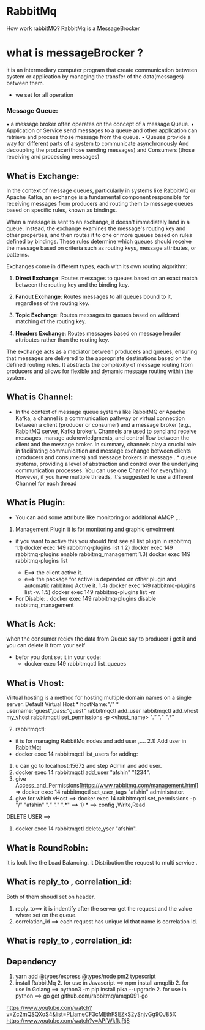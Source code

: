 # RabbitMq
How work rabbitMQ? RabbitMq is a MessageBrocker
# what is messageBrocker ?
it is an intermediary computer program that create communication between system or application by managing the transfer of the data(messages) between them.
* we set for all operation 
### Message Queue:
• a message broker often operates on the concept of a message Queue.
• Application or Service send messages to a queue and other application can retrieve and process those message from the queue.
• Queues provide a way for different parts of a system to communicate asynchronously And decoupling the producer(those sending messages) and Consumers (those receiving and processing messages)

## What is Exchange:

In the context of message queues, particularly in systems like RabbitMQ or Apache Kafka, an exchange is a fundamental component responsible for receiving messages from producers and routing them to message queues based on specific rules, known as bindings.

When a message is sent to an exchange, it doesn't immediately land in a queue. Instead, the exchange examines the message's routing key and other properties, and then routes it to one or more queues based on rules defined by bindings. These rules determine which queues should receive the message based on criteria such as routing keys, message attributes, or patterns.

Exchanges come in different types, each with its own routing algorithm:

1. **Direct Exchange**: Routes messages to queues based on an exact match between the routing key and the binding key. <set the name of the queue OneName>

2. **Fanout Exchange**: Routes messages to all queues bound to it, regardless of the routing key.<set on all the queue>

3. **Topic Exchange**: Routes messages to queues based on wildcard matching of the routing key.<set the names of the queue multiName>

4. **Headers Exchange**: Routes messages based on message header attributes rather than the routing key.<set the names of the queue like json>

The exchange acts as a mediator between producers and queues, ensuring that messages are delivered to the appropriate destinations based on the defined routing rules. It abstracts the complexity of message routing from producers and allows for flexible and dynamic message routing within the system.

## What is Channel:

* In the context of message queue systems like RabbitMQ or Apache Kafka, a channel is a communication pathway or virtual connection between a client (producer or consumer) and a message broker (e.g., RabbitMQ server, Kafka broker). Channels are used to send and receive messages, manage acknowledgments, and control flow between the client and the message broker.
In summary, channels play a crucial role in facilitating communication and message exchange between clients (producers and consumers) and message brokers in message . * queue systems, providing a level of abstraction and control over the underlying communication processes.
You can use one Channel for everything. However, if you have multiple threads, it's suggested to use a different Channel for each thread

## What is Plugin:
* You can add some attribute like monitoring or additional AMQP ,...
1) Management Plugin 
    it is for monitoring and graphic envoirment 
* if you want to active this you should first see all list plugin in rabbitmq
1.1) docker exec 149<Id contianer> rabbitmq-plugins list
1.2) docker exec 149 rabbitmq-plugins enable rabbitmq_management
1.3) docker exec 149 rabbitmq-plugins list
    * E==> the client active it.
    * e==> the package for active is depended on other plugin and automatic rabbitmq Active it.
1.4)  docker exec 149 rabbitmq-plugins list -v.
1.5) docker exec 149 rabbitmq-plugins list -m 
* For Disable:
. docker exec 149 rabbitmq-plugins disable rabbitmq_management


## What is Ack:
when the consumer reciev the data from Queue say to producer i get it and you can delete it from your self
* befor you dont set it in your code:
    * docker exec 149 rabbitmqctl list_queues <the receiev should off>
## What is Vhost:
Virtual hosting is a method for hosting multiple domain names on a single server. 
Default Virtual Host
    * hostName:"/"
    * username:"guest",pass:"guest"
rabbitmqctl add_user <username> <password>
rabbitmqctl add_vhost my_vhost
rabbitmqctl set_permissions -p <vhost_name> <username> ".*" ".*" ".*"

2) rabbitmqctl:
* it is for  managing RabbitMq nodes   and add user ,....
2.1) Add user in RabbitMq:
*  docker exec 14 rabbitmqctl list_users
for adding:
1) u can go to localhost:15672 and step Admin and add user.
2) docker exec 14 rabbitmqctl add_user "afshin" "1234".
2) give Access_and_Permissions[https://www.rabbitmq.com/management.html] => docker exec 14 rabbitmqctl set_user_tags "afshin" administrator.
2) give for which vHost ==> docker exec 14 rabbitmqctl set_permissions -p "/" "afshin" ".*" ".*" ".*" ==> 1) * ==> config ,Write,Read

DELETE USER ==>
1) docker exec 14 rabbitmqctl delete_yser "afshin".
## What is RoundRobin:
it is look like the Load Balancing.
it Distribution the request to multi service .
## What is reply_to , correlation_id:
Both of them shoudl set on header.
1) reply_to==> it is indentify after the server get the request and the value where set on the queue.
2) correlation_id ==> each request has unique Id that name is correlation Id.
## What is reply_to , correlation_id:

## Dependency

1. yarn add @types/express @types/node pm2 typescript
2. install RabbitMq
    2. for use in Javascript ==> npm install amqplib
    2. for use in Golang ==> python3 -m pip install pika --upgrade
    2. for use in python ==> go get github.com/rabbitmq/amqp091-go



https://www.youtube.com/watch?v=Zc2mQSQXoS4&list=PLlameCF3cMEthFSEZkS2ySnjvGg9OJ85X
https://www.youtube.com/watch?v=APfWkfkjRj8